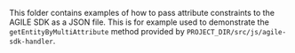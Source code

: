 This folder contains examples of how to pass attribute constraints to the AGILE SDK as a JSON file. This is for example used to demonstrate the `getEntityByMultiAttribute` method provided by `PROJECT_DIR/src/js/agile-sdk-handler`.
